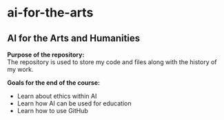 # ai-for-the-arts

## AI for the Arts and Humanities

**Purpose of the repository:**   
The repository is used to store my code and files along with the history of my work.

**Goals for the end of the course:**
- Learn about ethics within AI
- Learn how AI can be used for education
- Learn how to use GitHub
